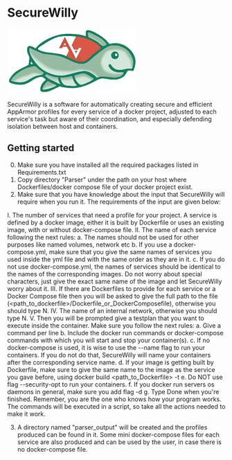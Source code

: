 # SecureWilly

![N|Solid](https://raw.githubusercontent.com/FaniD/SecureWilly/master/SecureWilly300px.png)

SecureWilly is a software for automatically creating secure and efficient AppArmor profiles for every service of a docker project, adjusted to each service's task but aware of their coordination, and especially defending isolation between host and containers.

## Getting started

0. Make sure you have installed all the required packages listed in Requirements.txt
1. Copy directory "Parser" under the path on your host where Dockerfiles/docker compose file of your docker project exist.
2. Make sure that you have knowledge about the input that SecureWilly will require when you run it. The requirements of the input are given below:

  I. The number of services that need a profile for your project. A service is defined by a docker image, either it is built by Dockerfile or uses an existing image, with or without docker-compose file.
  II. The name of each service following the next rules:
    a. The names should not be used for other purposes like named volumes, network etc
    b. If you use a docker-compose.yml, make sure that you give the same names of services you used inside the yml file and with the same order as they are in it.
    c. If you do not use docker-compose.yml, the names of services should be identical to the names of the corresponding images. Do not worry about special characters, just give the exact same name of the image and let SecureWilly worry about it.
  III. If there are Dockerfiles to provide for each service or a Docker Compose file then you will be asked to give the full path to the file (<path_to_dockerfile>/Dockerfile_or_DockerComposefile), otherwise you should type N.
  IV. The name of an internal network, otherwise you should type N.
  V. Then you will be prompted give a testplan that you want to execute inside the container. Make sure you follow the next rules:
    a. Give a command per line
    b. Include the docker run commands or docker-compose commands with which you will start and stop your container(s).
    c. If no docker-compose is used, it is wise to use the --name flag to run your containers. If you do not do that, SecureWilly will name your containers after the corresponding service name.
    d. If your image is getting built by Dockerfile, make sure to give the same name to the image as the service you gave before, using docker build <path_to_Dockerfile> -t <service>
    e. Do NOT use flag --security-opt to run your containers.
    f. If you docker run servers os daemons in general, make sure you add flag -d
    g. Type Done when you're finished.
    Remember, you are the one who knows how your program works. The commands will be executed in a script, so take all the actions needed to make it work.

3. A directory named "parser_output" will be created and the profiles produced can be found in it. Some mini docker-compose files for each service are also produced and can be used by the user, in case there is no docker-compose file.
